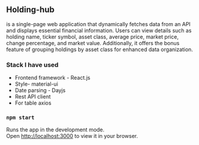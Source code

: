 ## Holding-hub

is a single-page web application that dynamically fetches data from an API and displays essential financial information. Users can view details such as holding name, ticker symbol, asset class, average price, market price, change percentage, and market value. Additionally, it offers the bonus feature of grouping holdings by asset class for enhanced data organization. 
<br>
### Stack I have used
- Frontend framework - React.js <br>
- Style- material-ui <br>
- Date parsing -  Dayjs <br>
- Rest API client <br>
- For table axios <br>

### `npm start`

Runs the app in the development mode.\
Open [http://localhost:3000](http://localhost:3000) to view it in your browser.
